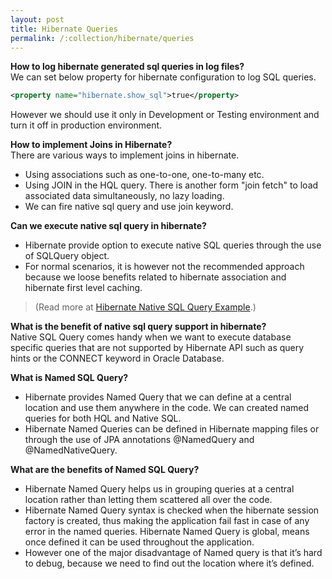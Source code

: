 ```yaml
---
layout: post
title: Hibernate Queries
permalink: /:collection/hibernate/queries
---
```


**How to log hibernate generated sql queries in log files?**  
We can set below property for hibernate configuration to log SQL queries.
```xml
<property name="hibernate.show_sql">true</property>
```
However we should use it only in Development or Testing environment and turn it off in production environment.

**How to implement Joins in Hibernate?**  
There are various ways to implement joins in hibernate.
-	Using associations such as one-to-one, one-to-many etc.
-	Using JOIN in the HQL query. There is another form "join fetch" to load associated data simultaneously, no lazy loading.
-	We can fire native sql query and use join keyword.

**Can we execute native sql query in hibernate?**  
-	Hibernate provide option to execute native SQL queries through the use of SQLQuery object.
-	For normal scenarios, it is however not the recommended approach because we loose benefits related to hibernate association and hibernate first level caching. 

> (Read more at [Hibernate Native SQL Query Example]( http://www.journaldev.com/3422/hibernate-native-sql-query-example).)

**What is the benefit of native sql query support in hibernate?**  
Native SQL Query comes handy when we want to execute database specific queries that are not supported by Hibernate API such as query hints or the CONNECT keyword in Oracle Database.

**What is Named SQL Query?**  
-	Hibernate provides Named Query that we can define at a central location and use them anywhere in the code. We can created named queries for both HQL and Native SQL.
-	Hibernate Named Queries can be defined in Hibernate mapping files or through the use of JPA annotations @NamedQuery and @NamedNativeQuery.

**What are the benefits of Named SQL Query?**  
-	Hibernate Named Query helps us in grouping queries at a central location rather than letting them scattered all over the code.
-	Hibernate Named Query syntax is checked when the hibernate session factory is created, thus making the application fail fast in case of any error in the named queries.
Hibernate Named Query is global, means once defined it can be used throughout the application.
-	However one of the major disadvantage of Named query is that it’s hard to debug, because we need to find out the location where it’s defined.

